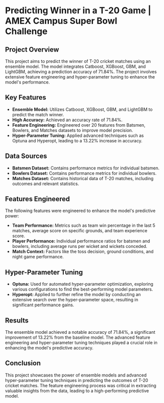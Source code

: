 # Predicting Winner in a T-20 Game | AMEX Campus Super Bowl Challenge

## Project Overview

This project aims to predict the winner of T-20 cricket matches using an ensemble model. The model integrates Catboost, XGBoost, GBM, and LightGBM, achieving a prediction accuracy of 71.84%. The project involves extensive feature engineering and hyper-parameter tuning to enhance the model's performance.

## Key Features

- **Ensemble Model:** Utilizes Catboost, XGBoost, GBM, and LightGBM to predict the match winner.
- **High Accuracy:** Achieved an accuracy rate of 71.84%.
- **Feature Engineering:** Engineered over 20 features from Batsmen, Bowlers, and Matches datasets to improve model precision.
- **Hyper-Parameter Tuning:** Applied advanced techniques such as Optuna and Hyperopt, leading to a 13.22% increase in accuracy.

## Data Sources

- **Batsmen Dataset:** Contains performance metrics for individual batsmen.
- **Bowlers Dataset:** Contains performance metrics for individual bowlers.
- **Matches Dataset:** Contains historical data of T-20 matches, including outcomes and relevant statistics.

## Features Engineered

The following features were engineered to enhance the model's predictive power:

- **Team Performance:** Metrics such as team win percentage in the last 5 matches, average score on specific grounds, and team experience score.
- **Player Performance:** Individual performance ratios for batsmen and bowlers, including average runs per wicket and wickets conceded.
- **Match Context:** Factors like the toss decision, ground conditions, and night game performance.

## Hyper-Parameter Tuning

- **Optuna:** Used for automated hyper-parameter optimization, exploring various configurations to find the best-performing model parameters.
- **Hyperopt:** Applied to further refine the model by conducting an extensive search over the hyper-parameter space, resulting in significant performance gains.

## Results

The ensemble model achieved a notable accuracy of 71.84%, a significant improvement of 13.22% from the baseline model. The advanced feature engineering and hyper-parameter tuning techniques played a crucial role in enhancing the model's predictive accuracy.

## Conclusion

This project showcases the power of ensemble models and advanced hyper-parameter tuning techniques in predicting the outcomes of T-20 cricket matches. The feature engineering process was critical in extracting valuable insights from the data, leading to a high-performing predictive model.
